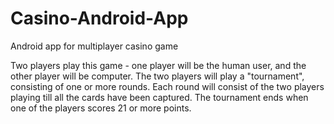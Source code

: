 # Casino-Android-App
Android app for multiplayer casino game

Two players play this game - one player will be the human user, and the other player will be computer. 
The two players will play a "tournament", consisting of one or more rounds.
Each round will consist of the two players playing till all the cards have been captured. The tournament ends when one of the players scores 21 or more points.
